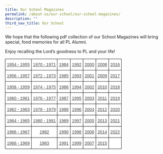 ```yaml
---
title: Our School Magazines
permalink: /about-us/our-school/our-school-magazines/
description: ""
third_nav_title: Our School
---
```

We hope that the following pdf collection of our School Magazines will bring special, fond memories for all PL Alumni.  

Enjoy recalling the Lord’s goodness to PL and your life!

<style type="text/css">
.tg  {border-collapse:collapse;border-spacing:0;}
.tg td{border-color:black;border-style:solid;border-width:1px;font-family:Arial, sans-serif;font-size:14px;
  overflow:hidden;padding:10px 5px;word-break:normal;}
.tg th{border-color:black;border-style:solid;border-width:1px;font-family:Arial, sans-serif;font-size:14px;
  font-weight:normal;overflow:hidden;padding:10px 5px;word-break:normal;}
.tg .tg-sxkx{background-color:#FFF;color:#454545;text-align:center;vertical-align:top}
.tg .tg-ncov{background-color:#FFF;color:#454545;text-align:center;vertical-align:middle}
.tg .tg-81dz{background-color:#FFF;color:#454545;text-align:center;text-decoration:underline;vertical-align:top}
</style>
<table class="tg">
<thead>
  <tr>
    <th class="tg-81dz"><a href="https://drive.google.com/file/d/1EO73PLVPfdV5lVK5Sv2SHj2G2XJfjY5B/view?usp=sharing"><span style="text-decoration:underline;color:#454545">1954 - 1955</span></a></th>
    <th class="tg-81dz"><a href="https://drive.google.com/file/d/17Mcp4Zg3Tjpr9dc4hryrkWdJ-CGfBc_f/view?usp=sharing"><span style="text-decoration:underline;color:#454545">1970 - 1971</span></a></th>
    <th class="tg-81dz"><a href="https://drive.google.com/file/d/1LlBTqSA0IJkFKRU7V7eORGOAZeX-zBu8/view?usp=sharing"><span style="text-decoration:underline;color:#454545">1984</span></a></th>
    <th class="tg-81dz"><a href="https://drive.google.com/open?id=15Nt6rlXOJswrha2rML0glQQiIrQCaIhO"><span style="text-decoration:underline;color:#454545">1992</span></a></th>
    <th class="tg-81dz"><a href="https://drive.google.com/open?id=17BYFAfjA2Rz9J1aI_Ed2oYX6uUpAUcKd"><span style="text-decoration:underline;color:#454545">2000</span></a></th>
    <th class="tg-81dz"><a href="https://drive.google.com/file/d/1Fm92P0mOJuBfm1fFt8qwmzMbPU7S2Utm/view?usp=sharing"><span style="text-decoration:underline;color:#454545">2008</span></a></th>
    <th class="tg-81dz"><a href="https://drive.google.com/file/d/1Io2ZQ6hRMfBIpIUXyNt7EN8fg2DYExLI/view?usp=sharing"><span style="text-decoration:underline;color:#454545">2016</span></a></th>
  </tr>
</thead>
<tbody>
  <tr>
    <td class="tg-81dz"><a href="https://drive.google.com/file/d/1-wK2ZxsRdIlR1IRklbNM3Qe-LxBhlp3T/view?usp=sharing"><span style="text-decoration:underline;color:#454545">1956 - 1957</span></a></td>
    <td class="tg-81dz"><a href="https://drive.google.com/file/d/1UHbI-1rB77uBzYzyiczPc52lK_zNFZKK/view?usp=sharing"><span style="text-decoration:underline;color:#454545">1972 - 1973</span></a></td>
    <td class="tg-81dz"><a href="https://drive.google.com/file/d/1RqSU81eDIcMnrEU1xp38_m5ve0-NBquf/view?usp=sharing"><span style="text-decoration:underline;color:#454545">1985</span></a></td>
    <td class="tg-81dz"><a href="https://drive.google.com/open?id=1P3VYdDdgB9Id4QkaXqCs7n9-MR3ICsvp"><span style="text-decoration:underline;color:#454545">1993</span></a></td>
    <td class="tg-81dz"><a href="https://drive.google.com/open?id=1pZ4QJUfHtBD2DutzNfzFPAVJy3aTmxtp"><span style="text-decoration:underline;color:#454545">2001</span></a></td>
    <td class="tg-81dz"><a href="https://drive.google.com/open?id=1SCLVp4rl1DDkVFG671BJXOKozmQVn9oP"><span style="text-decoration:underline;color:#454545">2009</span></a></td>
    <td class="tg-81dz"><a href="https://drive.google.com/file/d/1tDB5_kUvHaqq68mrIh2C_7pfT8203IyJ/view?usp=sharing"><span style="text-decoration:underline;color:#454545">2017</span></a><br></td>
  </tr>
  <tr>
    <td class="tg-81dz"><a href="https://drive.google.com/file/d/1d2FJ5juM4a6_-q7EOuot1JcGcm8zOgJS/view?usp=sharing"><span style="text-decoration:underline;color:#454545">1958 - 1959</span></a></td>
    <td class="tg-81dz"><a href="https://drive.google.com/file/d/1US56Z8fIro4y1MeviVSUs9sNVmhRrmXV/view?usp=sharing"><span style="text-decoration:underline;color:#454545">1974 - 1975</span></a></td>
    <td class="tg-81dz"><a href="https://drive.google.com/file/d/113_tfZsoCmw8XB8Wy3DbzOLP94-uaPyl/view?usp=sharing"><span style="text-decoration:underline;color:#454545">1986</span></a></td>
    <td class="tg-81dz"><a href="https://drive.google.com/open?id=1wJFmj_35LVotmXw9qnyJOXE0f-E7GbuW"><span style="text-decoration:underline;color:#454545">1994</span></a></td>
    <td class="tg-81dz"><a href="https://drive.google.com/open?id=1NHMPumykvFHBSVipSarN-DVQbrSUxsGv"><span style="text-decoration:underline;color:#454545">2002</span></a></td>
    <td class="tg-81dz"><a href="https://drive.google.com/file/d/1TAvKg5fjld7D6osd4NLmzSGGAiE0EL-J/view?usp=sharing"><span style="text-decoration:underline;color:#454545">2010</span></a></td>
    <td class="tg-81dz"><a href="https://drive.google.com/file/d/1EGGKnp7sh_DJhl4mDo4CuYvQ6n0obuOC/view?usp=sharing"><span style="text-decoration:underline;color:#454545">2018</span></a><br></td>
  </tr>
  <tr>
    <td class="tg-81dz"><a href="https://drive.google.com/file/d/1wZtn_a9tsJVeNgKLJFj38yEWpC3CmX9b/view?usp=sharing"><span style="text-decoration:underline;color:#454545">1960 - 1961</span></a></td>
    <td class="tg-81dz"><a href="https://drive.google.com/file/d/15pJmBsRNzGzf8URVWRtNz505nbW6Tpiv/view?usp=sharing"><span style="text-decoration:underline;color:#454545">1976 - 1977</span></a></td>
    <td class="tg-81dz"><a href="https://drive.google.com/file/d/1l3Rt7L3ry-bhiS8IztSzslfDSwp-f61a/view?usp=sharing"><span style="text-decoration:underline;color:#454545">1987</span></a></td>
    <td class="tg-81dz"><a href="https://drive.google.com/open?id=1HxVrKHzZnUZqZ2tKHYyV6wbWpQIL2m_U"><span style="text-decoration:underline;color:#454545">1995</span></a></td>
    <td class="tg-81dz"><a href="https://drive.google.com/file/d/1pTfm64lqRL3wm6KTMJjN13lovYl_lOH9/view?usp=sharing"><span style="text-decoration:underline;color:#454545">2003</span></a></td>
    <td class="tg-81dz"><a href="https://drive.google.com/file/d/1S6u-WBpd1Gy8KkYQ3m9-PzrfHvbRzQsq/view?usp=sharing"><span style="text-decoration:underline;color:#454545">2011</span></a><br></td>
    <td class="tg-81dz"><a href="https://drive.google.com/file/d/1zKZsc7c5xe6VQLhA1fjMii4q42U8O358/view?usp=sharing"><span style="text-decoration:underline;color:#454545">2019</span></a><br></td>
  </tr>
  <tr>
    <td class="tg-81dz"><a href="https://drive.google.com/file/d/1DcrF4D8k0TIFf8xAmn1BFcQ02TVSCXsb/view?usp=sharing"><span style="text-decoration:underline;color:#454545">1962 - 1963</span></a></td>
    <td class="tg-81dz"><a href="https://drive.google.com/file/d/1hoMbpvJs9tMkLKCIZXAUReMHi3w2wyzZ/view?usp=sharing"><span style="text-decoration:underline;color:#454545">1978 - 1979</span></a></td>
    <td class="tg-81dz"><a href="https://drive.google.com/file/d/189LXAHEMex55Qz6s2cudAwaEb2YSVdJp/view?usp=sharing"><span style="text-decoration:underline;color:#454545">1988</span></a></td>
    <td class="tg-81dz"><a href="https://drive.google.com/open?id=1iAigtQ4shGECUlpWviUzyOSPf64egIqq"><span style="text-decoration:underline;color:#454545">1996</span></a></td>
    <td class="tg-81dz"><a href="https://drive.google.com/open?id=1Yrd8fEnSyO4tFWpZplhQA0yi36X6I9_n"><span style="text-decoration:underline;color:#454545">2004</span></a></td>
    <td class="tg-81dz"><a href="https://drive.google.com/file/d/14lip6mwTJgroOO5DXLeME2ndIZj0n_0B/view?usp=sharing"><span style="text-decoration:underline;color:#454545">2012</span></a><br></td>
    <td class="tg-81dz"><a href="https://drive.google.com/file/d/11lAjX03Ppjfe7gmIk-r7lTeElstRxZ23/view?usp=sharing"><span style="text-decoration:underline;color:#454545">2020</span></a><br></td>
  </tr>
  <tr>
    <td class="tg-81dz"><a href="https://drive.google.com/file/d/1LWPEv_BKatIL-4dZpYNGxE6WfJMTFfzF/view?usp=sharing"><span style="text-decoration:underline;color:#454545">1964 - 1965</span></a></td>
    <td class="tg-81dz"><a href="https://drive.google.com/file/d/1HDA_4NEUVKFjqe2Zl7maCwtvHPDOoSAV/view?usp=sharing"><span style="text-decoration:underline;color:#454545">1980 - 1981</span></a></td>
    <td class="tg-81dz"><a href="https://drive.google.com/file/d/17NDzXy1STG3SfGt8Q2CVjX_Z8ywRz1fR/view?usp=sharing"><span style="text-decoration:underline;color:#454545">1989</span></a></td>
    <td class="tg-81dz"><a href="https://drive.google.com/open?id=1HYPFmBiyLcAn0Wkeb-rBB4EyO8Eue0wK"><span style="text-decoration:underline;color:#454545">1997</span></a></td>
    <td class="tg-81dz"><a href="https://drive.google.com/open?id=1KCZSDKfIijV7Uxkhvu4xnuZ4MPquXdTg"><span style="text-decoration:underline;color:#454545">2005</span></a></td>
    <td class="tg-sxkx"> <a href="https://drive.google.com/file/d/1Q5dC3EpcCRek4G8ApDtScD_ub9X5riet/view?usp=sharing"><span style="text-decoration:underline;color:#454545">2013</span></a></td>
    <td class="tg-81dz"><a href="https://drive.google.com/file/d/1UyOp7KXlqyUOfuG4PT4lc6NSXmWRJcyC/view?usp=sharing"><span style="text-decoration:underline;color:#454545">2021</span></a> </td>
  </tr>
  <tr>
    <td class="tg-81dz"><a href="https://drive.google.com/file/d/1R7CwOZesd3IFpcBP69-3hDJgp8LzhrlN/view?usp=sharing"><span style="text-decoration:underline;color:#454545">1966 - 1967</span></a></td>
    <td class="tg-81dz"><a href="https://drive.google.com/file/d/1itUWQLiAaC25azPWiic_dtHCbYi6Dclz/view?usp=sharing"><span style="text-decoration:underline;color:#454545">1982</span></a></td>
    <td class="tg-81dz"><a href="https://drive.google.com/open?id=1OsVX3voTWnA8cW-nnw2euY6LnRt06q8M"><span style="text-decoration:underline;color:#454545">1990</span></a></td>
    <td class="tg-81dz"><a href="https://drive.google.com/open?id=1cNnfDZz1I60EqSEEdbkQgsxHHznQRq_3"><span style="text-decoration:underline;color:#454545">1998</span></a></td>
    <td class="tg-81dz"><a href="https://drive.google.com/open?id=1tPGXwo7kr7FB79nNUAetSCq31Ys9DpQh"><span style="text-decoration:underline;color:#454545">2006</span></a></td>
    <td class="tg-sxkx"> <a href="https://drive.google.com/file/d/1J4nn6g4BogxcYYSaEj9dU2n0fgZAksvk/view?usp=sharing"><span style="text-decoration:underline;color:#454545">2014</span></a></td>
        <td class="tg-81dz"><a href="https://drive.google.com/file/d/1ffWMwu5zIWl1w0D3iRLhN8oHNfKi4-D-/view?usp=share_link"><span style="text-decoration:underline;color:#454545">2022</span></a> </td>


  </tr>
  <tr>
    <td class="tg-81dz"><a href="https://drive.google.com/file/d/1rYXeHuCEVzWoGLh4K2JysLsQd3wLXBoH/view?usp=sharing"><span style="text-decoration:underline;color:#454545">1968 - 1969</span></a></td>
    <td class="tg-81dz"><a href="https://drive.google.com/file/d/1VASdWP05NGAhToPXPplcF4SE2TqqyKtF/view?usp=sharing"><span style="text-decoration:underline;color:#454545">1983</span></a></td>
    <td class="tg-81dz"><a href="https://drive.google.com/open?id=1ZrCXj1yjvNT2EohM9qq6-cwvXfOtUMZy"><span style="text-decoration:underline;color:#454545">1991</span></a></td>
    <td class="tg-81dz"><a href="https://drive.google.com/file/d/1QoJWIcnGTCDxudjizPlXsrVOHpFQdDEh/view?usp=sharing"><span style="text-decoration:underline;color:#454545">1999</span></a></td>
    <td class="tg-81dz"><a href="https://drive.google.com/open?id=1bfWw-CY_t3CPBhKb_g3NaJPtSygDVmK9"><span style="text-decoration:underline;color:#454545">2007</span></a></td>
    <td class="tg-sxkx"> <a href="https://drive.google.com/file/d/1ZIPPyYHLEaV_jWXX3FhKZ1twphXW6J4C/view?usp=sharing"><span style="text-decoration:underline;color:#454545">2015</span></a></td>
    <td class="tg-ncov"> </td>
  </tr>
</tbody>
</table>